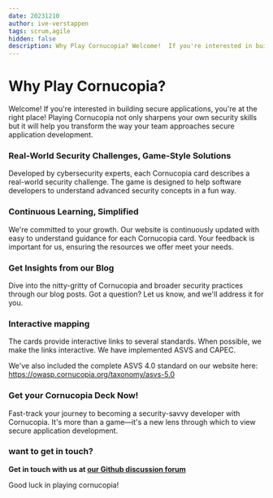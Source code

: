 ```yaml
---
date: 20231210
author: ive-verstappen
tags: scrum,agile
hidden: false
description: Why Play Cornucopia? Welcome!  If you're interested in building secure applications, you're at the right place!  Playing Cornucopia not only sharpens your own security skills but it will help you ransform the way your team approaches secure application development.
---
```


# Why Play Cornucopia?
Welcome!  If you're interested in building secure applications, you're at the right place!  Playing Cornucopia not only sharpens your own security skills but it will help you transform the way your team approaches secure application development.

### Real-World Security Challenges, Game-Style Solutions
Developed by cybersecurity experts, each Cornucopia card describes a real-world security challenge. The game is designed to help software developers to understand advanced security concepts in a fun way. 

### Continuous Learning, Simplified
We're committed to your growth. Our website is continuously updated with easy to understand guidance for each Cornucopia card. Your feedback is important for us, ensuring the resources we offer meet your needs.

### Get Insights from our Blog
Dive into the nitty-gritty of Cornucopia and broader security practices through our blog posts. Got a question? Let us know, and we'll address it for you.

### Interactive mapping
The cards provide interactive links to several standards.  When possible, we make the links interactive.  We have implemented ASVS and CAPEC.  

We've also included the complete ASVS 4.0 standard on our website here: https://owasp.cornucopia.org/taxonomy/asvs-5.0

### Get your Cornucopia Deck Now!
Fast-track your journey to becoming a security-savvy developer with Cornucopia. It's more than a game—it's a new lens through which to view secure application development.

### want to get in touch?

**Get in touch with us at [our Github discussion forum](https://github.com/OWASP/cornucopia/discussions)** 

Good luck in playing cornucopia!
